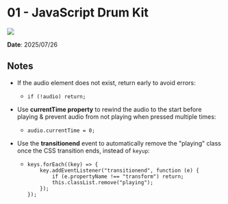 # 01 - JavaScript Drum Kit

![](images/javascript-drum-kit.jpg)

**Date**: 2025/07/26

## Notes

-   If the audio element does not exist, return early to avoid errors:
    -   ```
        if (!audio) return;
        ```
-   Use **currentTime property** to rewind the audio to the start before playing & prevent audio from not playing when pressed multiple times:
    -   ```
        audio.currentTime = 0;
        ```
-   Use the **transitionend** event to automatically remove the "playing" class once the CSS transition ends, instead of `keyup`:
    -   ```
        keys.forEach((key) => {
            key.addEventListener("transitionend", function (e) {
                if (e.propertyName !== "transform") return;
                this.classList.remove("playing");
            });
        });
        ```
